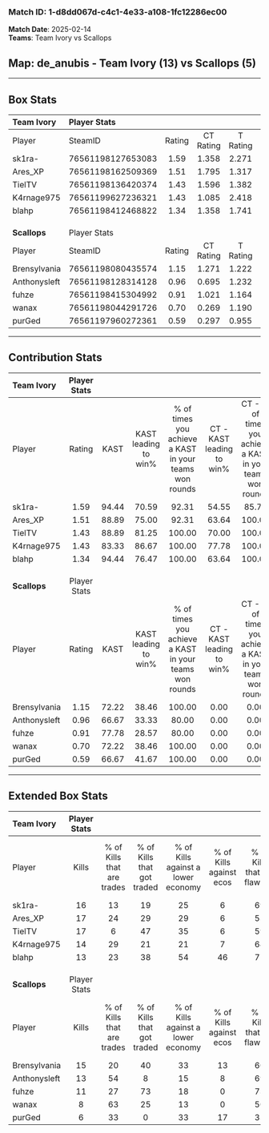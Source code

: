 ### Match ID: 1-d8dd067d-c4c1-4e33-a108-1fc12286ec00  
**Match Date**: 2025-02-14  
**Teams**: Team Ivory vs Scallops  

## **Map**: de_anubis - Team Ivory (13) vs Scallops (5)  
---  

## Box Stats  

| **Team Ivory** | Player Stats      |        |           |          |       |       |       |         |        |      |     |
| :- | :- | :-: | :-: | :-: | :-: | :-: | :-: | :-: | :-: | :-: | :-: |
| Player         | SteamID           | Rating | CT Rating | T Rating | KAST  |  ADR  | Kills | Assists | Deaths | K/D  | HS% |
| sk1ra-         | 76561198127653083 |  1.59  |   1.358   |  2.271   | 94.44 | 75.0  |  16   |    2    |   6    | 2.67 | 68  |
| Ares_XP        | 76561198162509369 |  1.51  |   1.795   |  1.317   | 88.89 | 103.5 |  17   |    7    |   13   | 1.31 | 52  |
| TielTV         | 76561198136420374 |  1.43  |   1.596   |  1.382   | 88.89 | 97.7  |  17   |    7    |   15   | 1.13 | 47  |
| K4rnage975     | 76561199627236321 |  1.43  |   1.085   |  2.418   | 83.33 | 86.7  |  14   |    9    |   8    | 1.75 | 42  |
| blahp          | 76561198412468822 |  1.34  |   1.358   |  1.741   | 94.44 | 83.1  |  13   |    4    |   11   | 1.18 | 30  |
|                |                   |        |           |          |       |       |       |         |        |      |     |
|                |                   |        |           |          |       |       |       |         |        |      |     |
|                |                   |        |           |          |       |       |       |         |        |      |     |
| **Scallops**   | Player Stats      |        |           |          |       |       |       |         |        |      |     |
| Player         | SteamID           | Rating | CT Rating | T Rating | KAST  |  ADR  | Kills | Assists | Deaths | K/D  | HS% |
| Brensylvania   | 76561198080435574 |  1.15  |   1.271   |  1.222   | 72.22 | 93.1  |  15   |    3    |   16   | 0.94 | 33  |
| Anthonysleft   | 76561198128314128 |  0.96  |   0.695   |  1.232   | 66.67 | 61.8  |  13   |    0    |   14   | 0.93 | 53  |
| fuhze          | 76561198415304992 |  0.91  |   1.021   |  1.164   | 77.78 | 74.4  |  11   |    3    |   17   | 0.65 | 72  |
| wanax          | 76561198044291726 |  0.70  |   0.269   |  1.190   | 72.22 | 46.5  |   8   |    4    |   15   | 0.53 | 50  |
| purGed         | 76561197960272361 |  0.59  |   0.297   |  0.955   | 66.67 | 52.0  |   6   |    5    |   15   | 0.40 | 33  |
---  

## Contribution Stats  

| **Team Ivory** | Player Stats |       |                      |                                                        |                           |                                                             |                          |                                                            |
| :- | :-: | :-: | :-: | :-: | :-: | :-: | :-: | :-: |
| Player         |    Rating    | KAST  | KAST leading to win% | % of times you achieve a KAST in your teams won rounds | CT - KAST leading to win% | CT - % of times you achieve a KAST in your teams won rounds | T - KAST leading to win% | T - % of times you achieve a KAST in your teams won rounds |
| sk1ra-         |     1.59     | 94.44 |        70.59         |                         92.31                          |           54.55           |                            85.71                            |          100.00          |                           100.00                           |
| Ares_XP        |     1.51     | 88.89 |        75.00         |                         92.31                          |           63.64           |                           100.00                            |          100.00          |                           83.33                            |
| TielTV         |     1.43     | 88.89 |        81.25         |                         100.00                         |           70.00           |                           100.00                            |          100.00          |                           100.00                           |
| K4rnage975     |     1.43     | 83.33 |        86.67         |                         100.00                         |           77.78           |                           100.00                            |          100.00          |                           100.00                           |
| blahp          |     1.34     | 94.44 |        76.47         |                         100.00                         |           63.64           |                           100.00                            |          100.00          |                           100.00                           |
|                |              |       |                      |                                                        |                           |                                                             |                          |                                                            |
|                |              |       |                      |                                                        |                           |                                                             |                          |                                                            |
|                |              |       |                      |                                                        |                           |                                                             |                          |                                                            |
| **Scallops**   | Player Stats |       |                      |                                                        |                           |                                                             |                          |                                                            |
| Player         |    Rating    | KAST  | KAST leading to win% | % of times you achieve a KAST in your teams won rounds | CT - KAST leading to win% | CT - % of times you achieve a KAST in your teams won rounds | T - KAST leading to win% | T - % of times you achieve a KAST in your teams won rounds |
| Brensylvania   |     1.15     | 72.22 |        38.46         |                         100.00                         |           0.00            |                            0.00                             |          62.50           |                           100.00                           |
| Anthonysleft   |     0.96     | 66.67 |        33.33         |                         80.00                          |           0.00            |                            0.00                             |          50.00           |                           80.00                            |
| fuhze          |     0.91     | 77.78 |        28.57         |                         80.00                          |           0.00            |                            0.00                             |          44.44           |                           80.00                            |
| wanax          |     0.70     | 72.22 |        38.46         |                         100.00                         |           0.00            |                            0.00                             |          45.45           |                           100.00                           |
| purGed         |     0.59     | 66.67 |        41.67         |                         100.00                         |           0.00            |                            0.00                             |          55.56           |                           100.00                           |
---  

## Extended Box Stats  

| **Team Ivory** | Player Stats |                            |                            |                                    |                         |                              |                                 |        |                             |                                     |                          |                               |                            |
| :- | :-: | :-: | :-: | :-: | :-: | :-: | :-: | :-: | :-: | :-: | :-: | :-: | :-: |
| Player         |    Kills     | % of Kills that are trades | % of Kills that got traded | % of Kills against a lower economy | % of Kills against ecos | % of Kills that are flawless | % of Kills that are close duels | Deaths | % of Deaths that get traded | % of Deaths against a lower economy | % of Deaths against ecos | % of Deaths that are flawless | % of Deaths that are close |
| sk1ra-         |      16      |             13             |             19             |                 25                 |            6            |              69              |                6                |   6    |             33              |                 17                  |            0             |              83               |             0              |
| Ares_XP        |      17      |             24             |             29             |                 29                 |            6            |              53              |               12                |   13   |             31              |                 15                  |            0             |              69               |             15             |
| TielTV         |      17      |             6              |             47             |                 35                 |            6            |              59              |                6                |   15   |             20              |                 20                  |            7             |              53               |             0              |
| K4rnage975     |      14      |             29             |             21             |                 21                 |            7            |              64              |                7                |   8    |             38              |                 25                  |            13            |              38               |             13             |
| blahp          |      13      |             23             |             38             |                 54                 |           46            |              77              |                0                |   11   |             45              |                  9                  |            9             |              64               |             0              |
|                |              |                            |                            |                                    |                         |                              |                                 |        |                             |                                     |                          |                               |                            |
|                |              |                            |                            |                                    |                         |                              |                                 |        |                             |                                     |                          |                               |                            |
|                |              |                            |                            |                                    |                         |                              |                                 |        |                             |                                     |                          |                               |                            |
| **Scallops**   | Player Stats |                            |                            |                                    |                         |                              |                                 |        |                             |                                     |                          |                               |                            |
| Player         |    Kills     | % of Kills that are trades | % of Kills that got traded | % of Kills against a lower economy | % of Kills against ecos | % of Kills that are flawless | % of Kills that are close duels | Deaths | % of Deaths that get traded | % of Deaths against a lower economy | % of Deaths against ecos | % of Deaths that are flawless | % of Deaths that are close |
| Brensylvania   |      15      |             20             |             40             |                 33                 |           13            |              60              |               13                |   16   |             19              |                 19                  |            0             |              56               |             6              |
| Anthonysleft   |      13      |             54             |             8              |                 15                 |            8            |              69              |                0                |   14   |             21              |                 21                  |            0             |              86               |             7              |
| fuhze          |      11      |             27             |             73             |                 18                 |            0            |              73              |                0                |   17   |             41              |                 18                  |            6             |              53               |             6              |
| wanax          |      8       |             63             |             25             |                 13                 |            0            |              50              |               13                |   15   |             40              |                 13                  |            0             |              73               |             0              |
| purGed         |      6       |             33             |             0              |                 33                 |           17            |              33              |                0                |   15   |             33              |                 13                  |            0             |              53               |             13             |
